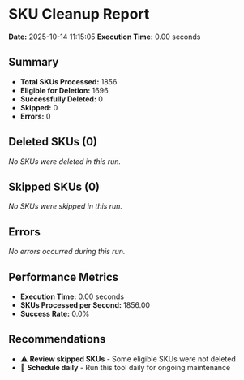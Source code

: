 # SKU Cleanup Report
**Date:** 2025-10-14 11:15:05
    **Execution Time:** 0.00 seconds

## Summary
- **Total SKUs Processed:** 1856
- **Eligible for Deletion:** 1696
- **Successfully Deleted:** 0
- **Skipped:** 0
- **Errors:** 0

## Deleted SKUs (0)

_No SKUs were deleted in this run._

## Skipped SKUs (0)

_No SKUs were skipped in this run._

## Errors
_No errors occurred during this run._

## Performance Metrics

- **Execution Time:** 0.00 seconds
- **SKUs Processed per Second:** 1856.00
- **Success Rate:** 0.0%

## Recommendations

- ⚠️  **Review skipped SKUs** - Some eligible SKUs were not deleted
- 📅 **Schedule daily** - Run this tool daily for ongoing maintenance

